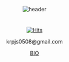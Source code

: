 <div align="center">
  
![header](https://capsule-render.vercel.app/api?type=Waving&color=gradient&height=250&section=header&text=Junsu%&fontSize=45)  
  #
[![Hits](https://hits.seeyoufarm.com/api/count/incr/badge.svg?url=https%3A%2F%2Fgithub.com%2FJunJaBoy%2F&count_bg=%23888888&title_bg=%23000000&icon=&icon_color=%23E7E7E7&title=Visits&edge_flat=false)](https://hits.seeyoufarm.com)
<body>
krpjs0508@gmail.com
</body>

[BIO](https://velog.io/@kajpjs0508/)
  </div>
